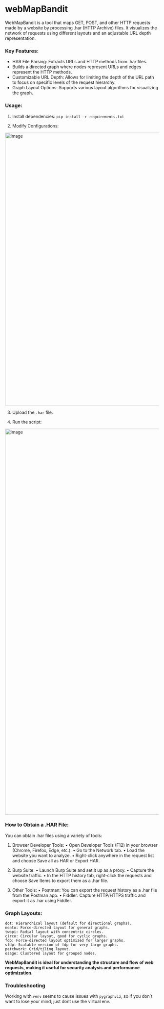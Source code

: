 # webMapBandit
WebMapBandit is a tool that maps GET, POST, and other HTTP requests made by a website by processing .har (HTTP Archive) files. It visualizes the network of requests using different layouts and an adjustable URL depth representation.

### Key Features:

- HAR File Parsing: Extracts URLs and HTTP methods from .har files.
- Builds a directed graph where nodes represent URLs and edges represent the HTTP methods.
- Customizable URL Depth: Allows for limiting the depth of the URL path to focus on specific levels of the request hierarchy.
- Graph Layout Options: Supports various layout algorithms for visualizing the graph.

### Usage:

1. Install dependencies: ```pip install -r requirements.txt```

2. Modify Configurations:

<img width="890" alt="image" src="https://github.com/user-attachments/assets/2414ea87-100f-46fc-8d73-cd5a2233e335">

3. Upload the ```.har``` file.

4. Run the script:

<img width="1260" alt="image" src="https://github.com/user-attachments/assets/c6bbcfcc-7f39-43b5-b6ac-39b0c9c93806">

### How to Obtain a .HAR File:

You can obtain .har files using a variety of tools:

1. Browser Developer Tools:
	•	Open Developer Tools (F12) in your browser (Chrome, Firefox, Edge, etc.).
	•	Go to the Network tab.
	•	Load the website you want to analyze.
	•	Right-click anywhere in the request list and choose Save all as HAR or Export HAR.

2. Burp Suite:
	•	Launch Burp Suite and set it up as a proxy.
	•	Capture the website traffic.
	•	In the HTTP history tab, right-click the requests and choose Save Items to export them as a .har file.

3. Other Tools:
	•	Postman: You can export the request history as a .har file from the Postman app.
	•	Fiddler: Capture HTTP/HTTPS traffic and export it as .har using Fiddler.

### Graph Layouts:

	dot: Hierarchical layout (default for directional graphs).
	neato: Force-directed layout for general graphs.
	twopi: Radial layout with concentric circles.
	circo: Circular layout, good for cyclic graphs.
	fdp: Force-directed layout optimized for larger graphs.
	sfdp: Scalable version of fdp for very large graphs.
	patchwork: Grid/tiling layout.
	osage: Clustered layout for grouped nodes.

**WebMapBandit is ideal for understanding the structure and flow of web requests, making it useful for security analysis and performance optimization.**

### Troubleshooting

Working with ```venv``` seems to cause issues with ```pygraphviz```, so if you don`t want to lose your mind, just dont use the virtual env.  